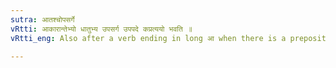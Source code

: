 ```yaml
---
sutra: आतश्चोपसर्गे
vRtti: आकारान्तेभ्यो धातुभ्य उपसर्ग उपपदे कप्रत्ययो भवति ॥
vRtti_eng: Also after a verb ending in long आ when there is a preposition along with it, the affix क is placed.

---
```

